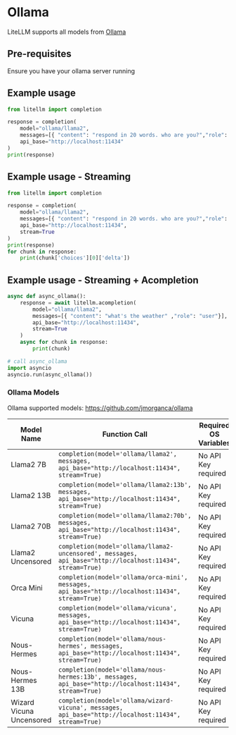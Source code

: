 # Ollama 
LiteLLM supports all models from [Ollama](https://github.com/jmorganca/ollama)

## Pre-requisites
Ensure you have your ollama server running

## Example usage
```python
from litellm import completion

response = completion(
    model="ollama/llama2", 
    messages=[{ "content": "respond in 20 words. who are you?","role": "user"}], 
    api_base="http://localhost:11434"
)
print(response)

```

## Example usage - Streaming
```python
from litellm import completion

response = completion(
    model="ollama/llama2", 
    messages=[{ "content": "respond in 20 words. who are you?","role": "user"}], 
    api_base="http://localhost:11434",
    stream=True
)
print(response)
for chunk in response:
    print(chunk['choices'][0]['delta'])

```

## Example usage - Streaming + Acompletion
```python
async def async_ollama():
    response = await litellm.acompletion(
        model="ollama/llama2", 
        messages=[{ "content": "what's the weather" ,"role": "user"}], 
        api_base="http://localhost:11434", 
        stream=True
    )
    async for chunk in response:
        print(chunk)

# call async_ollama
import asyncio
asyncio.run(async_ollama())

```
### Ollama Models
Ollama supported models: https://github.com/jmorganca/ollama

| Model Name           | Function Call                                                                     | Required OS Variables          |
|----------------------|-----------------------------------------------------------------------------------|--------------------------------|
| Llama2 7B            | `completion(model='ollama/llama2', messages, api_base="http://localhost:11434", stream=True)` | No API Key required |
| Llama2 13B           | `completion(model='ollama/llama2:13b', messages, api_base="http://localhost:11434", stream=True)` | No API Key required |
| Llama2 70B           | `completion(model='ollama/llama2:70b', messages, api_base="http://localhost:11434", stream=True)` | No API Key required |
| Llama2 Uncensored    | `completion(model='ollama/llama2-uncensored', messages, api_base="http://localhost:11434", stream=True)` | No API Key required |
| Orca Mini            | `completion(model='ollama/orca-mini', messages, api_base="http://localhost:11434", stream=True)` | No API Key required |
| Vicuna               | `completion(model='ollama/vicuna', messages, api_base="http://localhost:11434", stream=True)` | No API Key required |
| Nous-Hermes          | `completion(model='ollama/nous-hermes', messages, api_base="http://localhost:11434", stream=True)` | No API Key required |
| Nous-Hermes 13B     | `completion(model='ollama/nous-hermes:13b', messages, api_base="http://localhost:11434", stream=True)` | No API Key required |
| Wizard Vicuna Uncensored | `completion(model='ollama/wizard-vicuna', messages, api_base="http://localhost:11434", stream=True)` | No API Key required |
